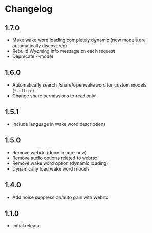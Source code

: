 # Changelog

## 1.7.0

- Make wake word loading completely dynamic (new models are automatically discovered)
- Rebuild Wyoming info message on each request
- Deprecate --model

## 1.6.0

- Automatically search /share/openwakeword for custom models (`*.tflite`)
- Change share permissions to read only

## 1.5.1

- Include language in wake word descriptions

## 1.5.0

- Remove webrtc (done in core now)
- Remove audio options related to webrtc
- Remove wake word option (dynamic loading)
- Dynamically load wake word models

## 1.4.0

- Add noise suppression/auto gain with webrtc

## 1.1.0

- Initial release
